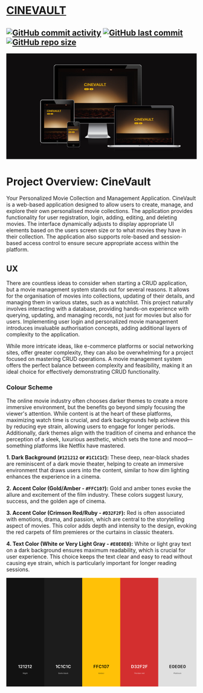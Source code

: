 # [CINEVAULT](https://cinevault-f47e66547791.herokuapp.com)

[![GitHub commit activity](https://img.shields.io/github/commit-activity/t/patrickaod/CineVault)](https://github.com/patrickaod/CineVault/commits/main)
[![GitHub last commit](https://img.shields.io/github/last-commit/patrickaod/CineVault)](https://github.com/patrickaod/CineVault/commits/main)
[![GitHub repo size](https://img.shields.io/github/repo-size/patrickaod/CineVault)](https://github.com/patrickaod/CineVault)
---
![amIresponsive: CineVault](documentation/screenshots/amIresponsive.png)

# Project Overview: CineVault 

Your Personalized Movie Collection and Management Application. CineVault is a web-based application designed to allow users to create, manage, and explore their own personalised movie collections. The application provides functionality for user registration, login, adding, editing, and deleting movies. The interface dynamically adjusts to display appropriate UI elements based on the users screen size or to what movies they have in their collection.
The application also supports role-based and session-based access control to ensure secure appropriate access within the platform.

## UX

There are countless ideas to consider when starting a CRUD application, but a movie management system stands out for several reasons. It allows for the organisation of movies into collections, updating of their details, and managing them in various states, such as a watchlist. This project naturally involves interacting with a database, providing hands-on experience with querying, updating, and managing records, not just for movies but also for users. Implementing user login and personalized movie management introduces invaluable authorisation concepts, adding additional layers of complexity to the application.

While more intricate ideas, like e-commerce platforms or social networking sites, offer greater complexity, they can also be overwhelming for a project focused on mastering CRUD operations. A movie management system offers the perfect balance between complexity and feasibility, making it an ideal choice for effectively demonstrating CRUD functionality.

### Colour Scheme

The online movie industry often chooses darker themes to create a more immersive environment, but the benefits go beyond simply focusing the viewer's attention. While content is at the heart of these platforms, maximizing watch time is crucial, and dark backgrounds help achieve this by reducing eye strain, allowing users to engage for longer periods. Additionally, dark themes align with the tradition of cinema and enhance the perception of a sleek, luxurious aesthetic, which sets the tone and mood—something platforms like Netflix have mastered.

**1. Dark Background (`#121212` or `#1C1C1C`):**
These deep, near-black shades are reminiscent of a dark movie theater, helping to create an immersive environment that draws users into the content, similar to how dim lighting enhances the experience in a cinema.

**2. Accent Color (Gold/Amber - `#FFC107`):**
Gold and amber tones evoke the allure and excitement of the film industry. These colors suggest luxury, success, and the golden age of cinema.

**3. Accent Color (Crimson Red/Ruby - `#D32F2F`):**
Red is often associated with emotions, drama, and passion, which are central to the storytelling aspect of movies. This color adds depth and intensity to the design, evoking the red carpets of film premieres or the curtains in classic theaters.

**4. Text Color (White or Very Light Gray - `#E0E0E0`):**
White or light gray text on a dark background ensures maximum readability, which is crucial for user experience. This choice keeps the text clear and easy to read without causing eye strain, which is particularly important for longer reading sessions.

![Colour Theme by Coolors](documentation/screenshots/coolorTheme.png)


